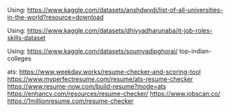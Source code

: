 Using:
https://www.kaggle.com/datasets/anshdwvdi/list-of-all-universities-in-the-world?resource=download

Using:
https://www.kaggle.com/datasets/dhivyadharunaba/it-job-roles-skills-dataset

Using:
https://www.kaggle.com/datasets/soumyadipghorai/
top-indian-colleges

ats:
https://www.weekday.works/resume-checker-and-scoring-tool
https://www.myperfectresume.com/resume/ats-resume-checker
https://www.resume-now.com/build-resume?mode=ats
https://enhancv.com/resources/resume-checker/
https://www.jobscan.co/
https://1millionresume.com/resume-checker